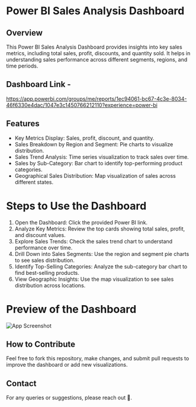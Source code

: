 # Power BI Sales Analysis Dashboard

## Overview
This Power BI Sales Analysis Dashboard provides insights into key sales metrics, including total sales, profit, discounts, and quantity sold. It helps in understanding sales performance across different segments, regions, and time periods.

## Dashboard Link - 
https://app.powerbi.com/groups/me/reports/1ec94061-bc67-4c3e-8034-46f6330e4dac/1047e3c1450766212110?experience=power-bi

## Features
- Key Metrics Display: Sales, profit, discount, and quantity.
- Sales Breakdown by Region and Segment: Pie charts to visualize distribution.
- Sales Trend Analysis: Time series visualization to track sales over time.
- Sales by Sub-Category: Bar chart to identify top-performing product categories.
- Geographical Sales Distribution: Map visualization of sales across different states.

# Steps to Use the Dashboard
1. Open the Dashboard: Click the provided Power BI link.
2. Analyze Key Metrics: Review the top cards showing total sales, profit, and discount values.
3. Explore Sales Trends: Check the sales trend chart to understand performance over time.
4. Drill Down into Sales Segments: Use the region and segment pie charts to see sales distribution.
5. Identify Top-Selling Categories: Analyze the sub-category bar chart to find best-selling products.
6. View Geographic Insights: Use the map visualization to see sales distribution across locations.
   
# Preview of the Dashboard
![App Screenshot](https://github.com/user-attachments/assets/7c103606-f5d6-4a9d-98cd-523dd3acfbe3)

## How to Contribute
Feel free to fork this repository, make changes, and submit pull requests to improve the dashboard or add new visualizations.

## Contact
For any queries or suggestions, please reach out 🚀.
